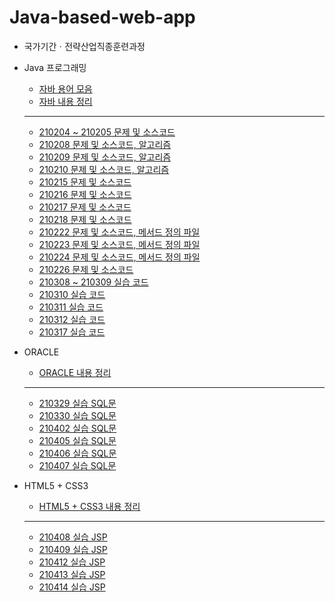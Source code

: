 # Java-based-web-app

* 국가기간ㆍ전략산업직종훈련과정

* Java 프로그래밍
  * [자바 용어 모음](https://github.com/JiYoung-Kwon/Java-based-web-app/tree/main/자바%20용어%20모음.md)
  * [자바 내용 정리](https://github.com/JiYoung-Kwon/Java-based-web-app/tree/main/자바%20내용%20정리.md)
  * ***
  * [210204 ~ 210205 문제 및 소스코드](https://github.com/JiYoung-Kwon/Java-based-web-app/tree/main/210204-05)
  * [210208 문제 및 소스코드, 알고리즘](https://github.com/JiYoung-Kwon/Java-based-web-app/tree/main/210208)
  * [210209 문제 및 소스코드, 알고리즘](https://github.com/JiYoung-Kwon/Java-based-web-app/tree/main/210209)
  * [210210 문제 및 소스코드, 알고리즘](https://github.com/JiYoung-Kwon/Java-based-web-app/tree/main/210210)
  * [210215 문제 및 소스코드](https://github.com/JiYoung-Kwon/Java-based-web-app/tree/main/210215)
  * [210216 문제 및 소스코드](https://github.com/JiYoung-Kwon/Java-based-web-app/tree/main/210216)
  * [210217 문제 및 소스코드](https://github.com/JiYoung-Kwon/Java-based-web-app/tree/main/210217)
  * [210218 문제 및 소스코드](https://github.com/JiYoung-Kwon/Java-based-web-app/tree/main/210218)
  * [210222 문제 및 소스코드, 메서드 정의 파일](https://github.com/JiYoung-Kwon/Java-based-web-app/tree/main/210222)
  * [210223 문제 및 소스코드, 메서드 정의 파일](https://github.com/JiYoung-Kwon/Java-based-web-app/tree/main/210223)
  * [210224 문제 및 소스코드, 메서드 정의 파일](https://github.com/JiYoung-Kwon/Java-based-web-app/tree/main/210224)
  * [210226 문제 및 소스코드](https://github.com/JiYoung-Kwon/Java-based-web-app/tree/main/210226)
  * [210308 ~ 210309 실습 코드](https://github.com/JiYoung-Kwon/Java-based-web-app/tree/main/210308-09)
  * [210310 실습 코드](https://github.com/JiYoung-Kwon/Java-based-web-app/tree/main/210310)
  * [210311 실습 코드](https://github.com/JiYoung-Kwon/Java-based-web-app/tree/main/210311)
  * [210312 실습 코드](https://github.com/JiYoung-Kwon/Java-based-web-app/tree/main/210312)
  * [210317 실습 코드](https://github.com/JiYoung-Kwon/Java-based-web-app/tree/main/210317)

* ORACLE
  * [ORACLE 내용 정리](https://github.com/JiYoung-Kwon/Java-based-web-app/tree/main/Oracle%20내용%20정리.md)
  * ***
  * [210329 실습 SQL문](https://github.com/JiYoung-Kwon/Java-based-web-app/tree/main/210329)
  * [210330 실습 SQL문](https://github.com/JiYoung-Kwon/Java-based-web-app/tree/main/210330)
  * [210402 실습 SQL문](https://github.com/JiYoung-Kwon/Java-based-web-app/tree/main/210402)
  * [210405 실습 SQL문](https://github.com/JiYoung-Kwon/Java-based-web-app/tree/main/210405)
  * [210406 실습 SQL문](https://github.com/JiYoung-Kwon/Java-based-web-app/tree/main/210406)
  * [210407 실습 SQL문](https://github.com/JiYoung-Kwon/Java-based-web-app/tree/main/210407)

* HTML5 + CSS3
  * [HTML5 + CSS3 내용 정리](https://github.com/JiYoung-Kwon/Java-based-web-app/tree/main/HTML5%20%2B%20CSS3%20내용%20정리.md)
  * ***
  * [210408 실습 JSP](https://github.com/JiYoung-Kwon/Java-based-web-app/tree/main/210408)
  * [210409 실습 JSP](https://github.com/JiYoung-Kwon/Java-based-web-app/tree/main/210409)
  * [210412 실습 JSP](https://github.com/JiYoung-Kwon/Java-based-web-app/tree/main/210412)
  * [210413 실습 JSP](https://github.com/JiYoung-Kwon/Java-based-web-app/tree/main/210413)
  * [210414 실습 JSP](https://github.com/JiYoung-Kwon/Java-based-web-app/tree/main/210414)
